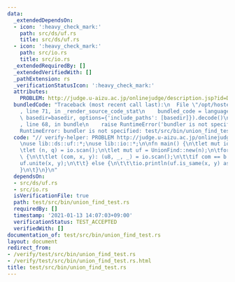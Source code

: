 ```yaml
---
data:
  _extendedDependsOn:
  - icon: ':heavy_check_mark:'
    path: src/ds/uf.rs
    title: src/ds/uf.rs
  - icon: ':heavy_check_mark:'
    path: src/io.rs
    title: src/io.rs
  _extendedRequiredBy: []
  _extendedVerifiedWith: []
  _pathExtension: rs
  _verificationStatusIcon: ':heavy_check_mark:'
  attributes:
    PROBLEM: http://judge.u-aizu.ac.jp/onlinejudge/description.jsp?id=DSL_1_A
  bundledCode: "Traceback (most recent call last):\n  File \"/opt/hostedtoolcache/Python/3.9.1/x64/lib/python3.9/site-packages/onlinejudge_verify/documentation/build.py\"\
    , line 71, in _render_source_code_stat\n    bundled_code = language.bundle(stat.path,\
    \ basedir=basedir, options={'include_paths': [basedir]}).decode()\n  File \"/opt/hostedtoolcache/Python/3.9.1/x64/lib/python3.9/site-packages/onlinejudge_verify/languages/user_defined.py\"\
    , line 68, in bundle\n    raise RuntimeError('bundler is not specified: {}'.format(path.as_posix()))\n\
    RuntimeError: bundler is not specified: test/src/bin/union_find_test.rs\n"
  code: "// verify-helper: PROBLEM http://judge.u-aizu.ac.jp/onlinejudge/description.jsp?id=DSL_1_A\n\
    \nuse lib::ds::uf::*;\nuse lib::io::*;\n\nfn main() {\n\tlet mut io = IO::new();\n\
    \tlet (n, q) = io.scan();\n\tlet mut uf = UnionFind::new(n);\n\tfor _ in 0_usize..q\
    \ {\n\t\tlet (com, x, y): (u8, _, _) = io.scan();\n\t\tif com == b'0' {\n\t\t\t\
    uf.unite(x, y);\n\t\t} else {\n\t\t\tio.println(uf.is_same(x, y) as u32);\n\t\t\
    }\n\t}\n}\n"
  dependsOn:
  - src/ds/uf.rs
  - src/io.rs
  isVerificationFile: true
  path: test/src/bin/union_find_test.rs
  requiredBy: []
  timestamp: '2021-01-13 14:07:03+09:00'
  verificationStatus: TEST_ACCEPTED
  verifiedWith: []
documentation_of: test/src/bin/union_find_test.rs
layout: document
redirect_from:
- /verify/test/src/bin/union_find_test.rs
- /verify/test/src/bin/union_find_test.rs.html
title: test/src/bin/union_find_test.rs
---
```


